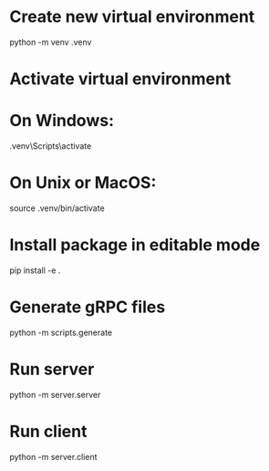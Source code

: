 # Create new virtual environment
python -m venv .venv

# Activate virtual environment
# On Windows:
.venv\Scripts\activate
# On Unix or MacOS:
source .venv/bin/activate

# Install package in editable mode
pip install -e .

# Generate gRPC files
python -m scripts.generate

# Run server
python -m server.server

# Run client
python -m server.client

